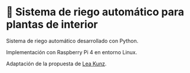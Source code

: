 # 🌱 Sistema de riego automático para plantas de interior

<p>Sistema de riego autom&aacute;tico desarrollado con Python.</p>
<p>Implementaci&oacute;n con Raspberry Pi 4 en entorno Linux.</p>
<p>Adaptaci&oacute;n de la propuesta de <a href="https://medium.com/technology-hits/simplified-raspberry-pi-plant-watering-system-942099e4e2cd" target="_blank">Lea Kunz</a>.</p>
